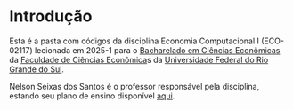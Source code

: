# Introdução

Esta é a pasta com códigos da disciplina Economia Computacional I (ECO-02117) lecionada em 2025-1 para o [Bacharelado em Ciências Econômicas]()
da [Faculdade de Ciências Econômica]()s da [Universidade Federal do Rio Grande do Sul]().

Nelson Seixas dos Santos é o professor responsável pela disciplina, estando seu plano de ensino disponível [aqui]().
